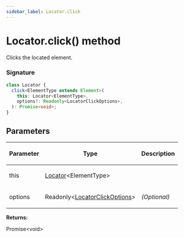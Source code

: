 ```yaml
---
sidebar_label: Locator.click
---
```


# Locator.click() method

Clicks the located element.

### Signature

```typescript
class Locator {
  click<ElementType extends Element>(
    this: Locator<ElementType>,
    options?: Readonly<LocatorClickOptions>,
  ): Promise<void>;
}
```

## Parameters

<table><thead><tr><th>

Parameter

</th><th>

Type

</th><th>

Description

</th></tr></thead>
<tbody><tr><td>

this

</td><td>

[Locator](./puppeteer.locator.md)&lt;ElementType&gt;

</td><td>

</td></tr>
<tr><td>

options

</td><td>

Readonly&lt;[LocatorClickOptions](./puppeteer.locatorclickoptions.md)&gt;

</td><td>

_(Optional)_

</td></tr>
</tbody></table>

**Returns:**

Promise&lt;void&gt;
